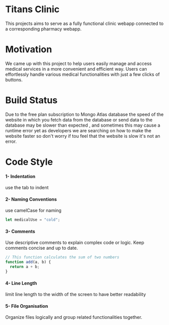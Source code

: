 
# Titans Clinic

This projects aims to serve as a fully functional clinic webapp connected to a corresponding pharmacy webapp. 


# Motivation
We came up with this project to help users easily manage and access medical services in a more convenient and efficient way. Users can effortlessly handle various medical functionalities with just a few clicks of buttons.
# Build Status
Due to the free plan subscription to Mongo Atlas database the speed of the website in which you fetch data from the database or send data to the database may be slower than expected , and sometimes this may cause a runtime error yet as developers we are searching on how to make the website faster so don't worry if tou feel that the website is slow it's not an error.
# Code Style

#### 1- Indentation 
use the tab to indent 

#### 2- Naming Conventions 
use camelCase for naming 
```javascript
let medicalUse = "cold";
```

#### 3- Comments 
Use descriptive comments to explain complex code or logic. Keep comments concise and up to date.
```javascript
// This function calculates the sum of two numbers
function add(a, b) {
  return a + b;
}
```

#### 4- Line Length
limit line length to the width of the screen to have better readability

#### 5- File Organisation
Organize files logically and group related functionalities together.
